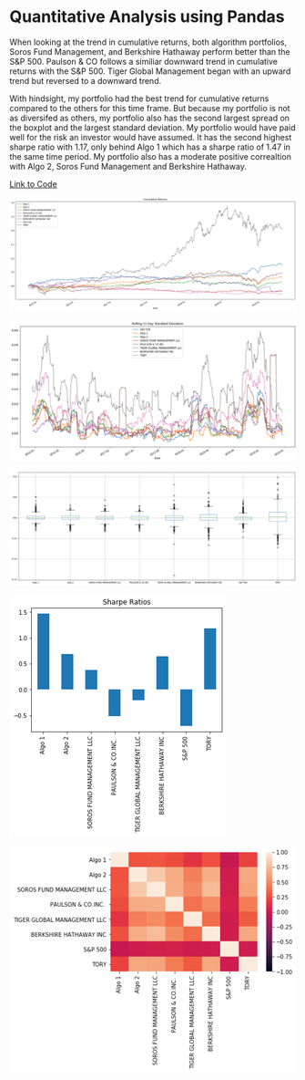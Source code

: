 # Quantitative Analysis using Pandas

When looking at the trend in cumulative returns, both algorithm portfolios, Soros Fund Management, and Berkshire Hathaway perform better than the S&P 500. Paulson & CO follows a similiar downward trend in cumulative returns with the S&P 500. Tiger Global Management began with an upward trend but reversed to a downward trend.

With hindsight, my portfolio had the best trend for cumulative returns compared to the others for this time frame. But because my portfolio is not as diversifed as others, my portfolio also has the second largest spread on the boxplot and the largest standard deviation. My portfolio would have paid well for the risk an investor would have assumed. It has the second highest sharpe ratio with 1.17, only behind Algo 1 which has a sharpe ratio of 1.47 in the same time period. My portfolio also has a moderate positive correaltion with Algo 2, Soros Fund Management and Berkshire Hathaway.

[Link to Code](https://github.com/tyoung65/portfolio_analysis_pandas/blob/master/portfolio_analysis.ipynb)


![Portfolio Daily Returns](images/Portfolio_Daily_Returns.png)


![Standard Deviation of Porfolios](images/Portfolio_Standard_Deviation.png)


![Portfolio Box Plot](images/Portfolio_Box_Plot.png)


![Sharpe Ratio](images/Portfolio_Sharpe_Ratio.png)


![Correlation Heat Map](images/Portfolio_Correlation.png)

